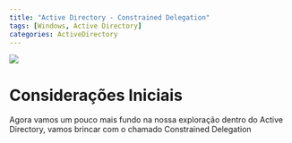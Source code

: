 ```yaml
---
title: "Active Directory - Constrained Delegation"
tags: [Windows, Active Directory]
categories: ActiveDirectory
---
```


![](https://raw.githubusercontent.com/0x4rt3mis/0x4rt3mis.github.io/master/img/active-enum/constrained.png)

# Considerações Iniciais

Agora vamos um pouco mais fundo na nossa exploração dentro do Active Directory, vamos brincar com o chamado Constrained Delegation